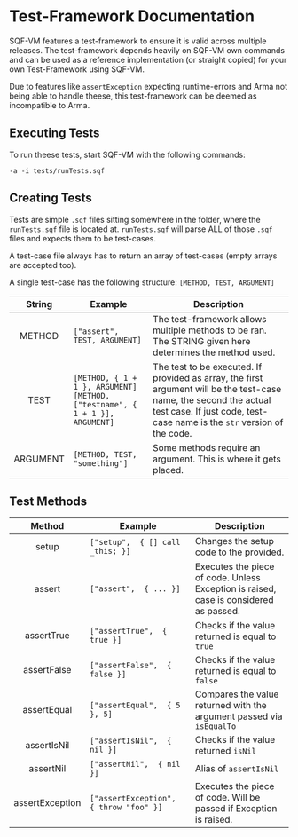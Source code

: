 # Test-Framework Documentation #

SQF-VM features a test-framework to ensure it is valid across multiple releases.
The test-framework depends heavily on SQF-VM own commands and can be used as a reference
implementation (or straight copied) for your own Test-Framework using SQF-VM.

Due to features like `assertException` expecting runtime-errors and Arma not being able to handle
theese, this test-framework can be deemed as incompatible to Arma.

## Executing Tests ##

To run theese tests, start SQF-VM with the following commands:

`-a -i tests/runTests.sqf`

## Creating Tests ##

Tests are simple `.sqf` files sitting somewhere in the folder, where the `runTests.sqf` file is located at.
`runTests.sqf` will parse ALL of those `.sqf` files and expects them to be test-cases.

A test-case file always has to return an array of test-cases (empty arrays are accepted too).

A single test-case has the following structure: `[METHOD, TEST, ARGUMENT]`

|  String  |             Example                           | Description                                                                                             |
|:--------:|-----------------------------------------------|---------------------------------------------------------------------------------------------------------|
|  METHOD  | `["assert", TEST, ARGUMENT]`                  | The test-framework allows multiple methods to be ran. The STRING given here determines the method used. |
|   TEST   | `[METHOD, { 1 + 1 }, ARGUMENT]`<br/>`[METHOD, ["testname", { 1 + 1 }], ARGUMENT]` | The test to be executed. If provided as array, the first argument will be the test-case name, the second the actual test case. If just code, test-case name is the `str` version of the code.         |
| ARGUMENT | `[METHOD, TEST, "something"]`                 | Some methods require an argument. This is where it gets placed.                                         |


## Test Methods ##

|     Method      |                Example                  | Description                                                                           |
|:---------------:|-----------------------------------------|---------------------------------------------------------------------------------------|
|      setup      | `["setup",  { [] call _this; }]`        | Changes the setup code to the provided.                                               |
|      assert     | `["assert",  { ... }]`                  | Executes the piece of code. Unless Exception is raised, case is considered as passed. |
|   assertTrue    | `["assertTrue",  { true }]`             | Checks if the value returned is equal to `true`                                       |
|   assertFalse   | `["assertFalse",  { false }]`           | Checks if the value returned is equal to `false`                                      |
|   assertEqual   | `["assertEqual",  { 5 }, 5]`            | Compares the value returned with the argument passed via `isEqualTo`                  |
|   assertIsNil   | `["assertIsNil",  { nil }]`             | Checks if the value returned `isNil`                                                  |
|    assertNil    | `["assertNil",  { nil }]`               | Alias of `assertIsNil`                                                                |
| assertException | `["assertException",  { throw "foo" }]` | Executes the piece of code. Will be passed if Exception is raised.                    |
